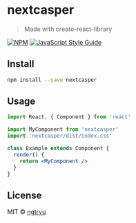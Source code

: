 # nextcasper

> Made with create-react-library

[![NPM](https://img.shields.io/npm/v/nextcasper.svg)](https://www.npmjs.com/package/nextcasper) [![JavaScript Style Guide](https://img.shields.io/badge/code_style-standard-brightgreen.svg)](https://standardjs.com)

## Install

```bash
npm install --save nextcasper
```

## Usage

```jsx
import React, { Component } from 'react'

import MyComponent from 'nextcasper'
import 'nextcasper/dist/index.css'

class Example extends Component {
  render() {
    return <MyComponent />
  }
}
```

## License

MIT © [ngtrvu](https://github.com/ngtrvu)

